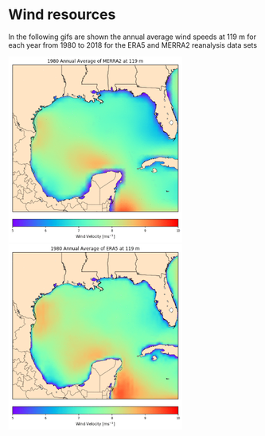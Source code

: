 # Wind resources 
In the following gifs are shown the annual average wind speeds at 119 m for each year from 1980 to 2018 for the ERA5 and MERRA2 reanalysis data sets 

<img src=https://github.com/dcanulr/offshore_mexico/blob/master/images/merra_anual_mean_119m.gif width="350"><img src=https://github.com/dcanulr/offshore_mexico/blob/master/images/era_anual_mean_119m.gif width="350">
